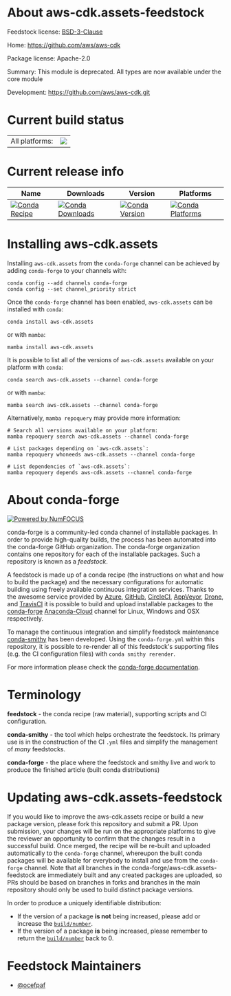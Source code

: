 About aws-cdk.assets-feedstock
==============================

Feedstock license: [BSD-3-Clause](https://github.com/conda-forge/aws-cdk.assets-feedstock/blob/main/LICENSE.txt)

Home: https://github.com/aws/aws-cdk

Package license: Apache-2.0

Summary: This module is deprecated. All types are now available under the core module

Development: https://github.com/aws/aws-cdk.git

Current build status
====================


<table><tr><td>All platforms:</td>
    <td>
      <a href="https://dev.azure.com/conda-forge/feedstock-builds/_build/latest?definitionId=19897&branchName=main">
        <img src="https://dev.azure.com/conda-forge/feedstock-builds/_apis/build/status/aws-cdk.assets-feedstock?branchName=main">
      </a>
    </td>
  </tr>
</table>

Current release info
====================

| Name | Downloads | Version | Platforms |
| --- | --- | --- | --- |
| [![Conda Recipe](https://img.shields.io/badge/recipe-aws--cdk.assets-green.svg)](https://anaconda.org/conda-forge/aws-cdk.assets) | [![Conda Downloads](https://img.shields.io/conda/dn/conda-forge/aws-cdk.assets.svg)](https://anaconda.org/conda-forge/aws-cdk.assets) | [![Conda Version](https://img.shields.io/conda/vn/conda-forge/aws-cdk.assets.svg)](https://anaconda.org/conda-forge/aws-cdk.assets) | [![Conda Platforms](https://img.shields.io/conda/pn/conda-forge/aws-cdk.assets.svg)](https://anaconda.org/conda-forge/aws-cdk.assets) |

Installing aws-cdk.assets
=========================

Installing `aws-cdk.assets` from the `conda-forge` channel can be achieved by adding `conda-forge` to your channels with:

```
conda config --add channels conda-forge
conda config --set channel_priority strict
```

Once the `conda-forge` channel has been enabled, `aws-cdk.assets` can be installed with `conda`:

```
conda install aws-cdk.assets
```

or with `mamba`:

```
mamba install aws-cdk.assets
```

It is possible to list all of the versions of `aws-cdk.assets` available on your platform with `conda`:

```
conda search aws-cdk.assets --channel conda-forge
```

or with `mamba`:

```
mamba search aws-cdk.assets --channel conda-forge
```

Alternatively, `mamba repoquery` may provide more information:

```
# Search all versions available on your platform:
mamba repoquery search aws-cdk.assets --channel conda-forge

# List packages depending on `aws-cdk.assets`:
mamba repoquery whoneeds aws-cdk.assets --channel conda-forge

# List dependencies of `aws-cdk.assets`:
mamba repoquery depends aws-cdk.assets --channel conda-forge
```


About conda-forge
=================

[![Powered by
NumFOCUS](https://img.shields.io/badge/powered%20by-NumFOCUS-orange.svg?style=flat&colorA=E1523D&colorB=007D8A)](https://numfocus.org)

conda-forge is a community-led conda channel of installable packages.
In order to provide high-quality builds, the process has been automated into the
conda-forge GitHub organization. The conda-forge organization contains one repository
for each of the installable packages. Such a repository is known as a *feedstock*.

A feedstock is made up of a conda recipe (the instructions on what and how to build
the package) and the necessary configurations for automatic building using freely
available continuous integration services. Thanks to the awesome service provided by
[Azure](https://azure.microsoft.com/en-us/services/devops/), [GitHub](https://github.com/),
[CircleCI](https://circleci.com/), [AppVeyor](https://www.appveyor.com/),
[Drone](https://cloud.drone.io/welcome), and [TravisCI](https://travis-ci.com/)
it is possible to build and upload installable packages to the
[conda-forge](https://anaconda.org/conda-forge) [Anaconda-Cloud](https://anaconda.org/)
channel for Linux, Windows and OSX respectively.

To manage the continuous integration and simplify feedstock maintenance
[conda-smithy](https://github.com/conda-forge/conda-smithy) has been developed.
Using the ``conda-forge.yml`` within this repository, it is possible to re-render all of
this feedstock's supporting files (e.g. the CI configuration files) with ``conda smithy rerender``.

For more information please check the [conda-forge documentation](https://conda-forge.org/docs/).

Terminology
===========

**feedstock** - the conda recipe (raw material), supporting scripts and CI configuration.

**conda-smithy** - the tool which helps orchestrate the feedstock.
                   Its primary use is in the construction of the CI ``.yml`` files
                   and simplify the management of *many* feedstocks.

**conda-forge** - the place where the feedstock and smithy live and work to
                  produce the finished article (built conda distributions)


Updating aws-cdk.assets-feedstock
=================================

If you would like to improve the aws-cdk.assets recipe or build a new
package version, please fork this repository and submit a PR. Upon submission,
your changes will be run on the appropriate platforms to give the reviewer an
opportunity to confirm that the changes result in a successful build. Once
merged, the recipe will be re-built and uploaded automatically to the
`conda-forge` channel, whereupon the built conda packages will be available for
everybody to install and use from the `conda-forge` channel.
Note that all branches in the conda-forge/aws-cdk.assets-feedstock are
immediately built and any created packages are uploaded, so PRs should be based
on branches in forks and branches in the main repository should only be used to
build distinct package versions.

In order to produce a uniquely identifiable distribution:
 * If the version of a package **is not** being increased, please add or increase
   the [``build/number``](https://docs.conda.io/projects/conda-build/en/latest/resources/define-metadata.html#build-number-and-string).
 * If the version of a package **is** being increased, please remember to return
   the [``build/number``](https://docs.conda.io/projects/conda-build/en/latest/resources/define-metadata.html#build-number-and-string)
   back to 0.

Feedstock Maintainers
=====================

* [@ocefpaf](https://github.com/ocefpaf/)

